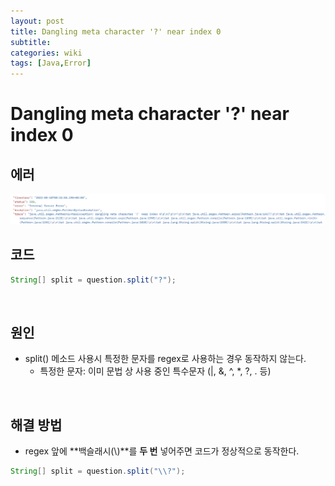 ```yaml
---
layout: post
title: Dangling meta character '?' near index 0
subtitle: 
categories: wiki
tags: [Java,Error]
---
```


# Dangling meta character '?' near index 0

## 에러
<img src="../assets/images/posts/java-regex-pattern-syntax-error.png">
<br>

## 코드
``` java
String[] split = question.split("?");
```
<br>

## 원인
* split() 메소드 사용시 특정한 문자를 regex로 사용하는 경우 동작하지 않는다.
	* 특정한 문자: 이미 문법 상 사용 중인 특수문자 (|, &, ^, *, ?, . 등)
<br>

## 해결 방법
* regex 앞에 **백슬래시(\\)**를 **두 번** 넣어주면 코드가 정상적으로 동작한다.
``` java
String[] split = question.split("\\?");
```
